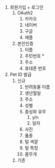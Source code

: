 
1. 회원가입 + 로그인 
	1. OAuth2
		1. 카카오
		2. 네이버
		3. 구글
		4. 애플
	2. 본인인증
		1. 이름
		2. 주민번호 *
		3. 주소
		4. 휴대폰 번호
2. Pet ID 발급
	1. 신규
		1. 반려동물 이름
		2. 생년월일
		3. 주소
		4. 성별
		5. 중성화 유무
			1. y/n
			2. 일자
		6. 사진
		7. 품종
		8. 털 색깔
		9. 털 특징
		10. 몸무게
	2. 기존